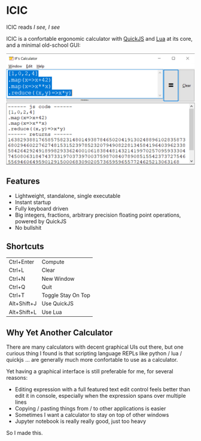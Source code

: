 # ICIC

ICIC reads _I see, I see_

ICIC is a confortable ergonomic calculator with [QuickJS](https://bellard.org/quickjs/) and [Lua](https://lua.org/) at its core, and a minimal old-school GUI:

![screenshot](form/ui.png)

## Features

* Lightweight, standalone, single executable
* Instant startup
* Fully keyboard driven
* Big integers, fractions, arbitrary precision floating point operations, powered by QuickJS
* No bullshit

## Shortcuts

|             |                      |
| ------------|----------------------|
| Ctrl+Enter  | Compute              |
| Ctrl+L      | Clear                |
| Ctrl+N      | New Window           |
| Ctrl+Q      | Quit                 |
| Ctrl+T      | Toggle Stay On Top   |
| Alt+Shift+J | Use QuickJS          |
| Alt+Shift+L | Use Lua              |

## Why Yet Another Calculator

There are many calculators with decent graphical UIs out there, but one curious thing I found is that scripting language REPLs like python / lua / quickjs ... are generally much more confortable to use as a calculator.

Yet having a graphical interface is still preferable for me, for several reasons:

* Editing expression with a full featured text edit control feels better than edit it in console, especially when the expression spans over multiple lines 
* Copying / pasting things from / to other applications is easier
* Sometimes I want a calculator to stay on top of other windows
* Jupyter notebook is really really good, just too heavy

So I made this. 
